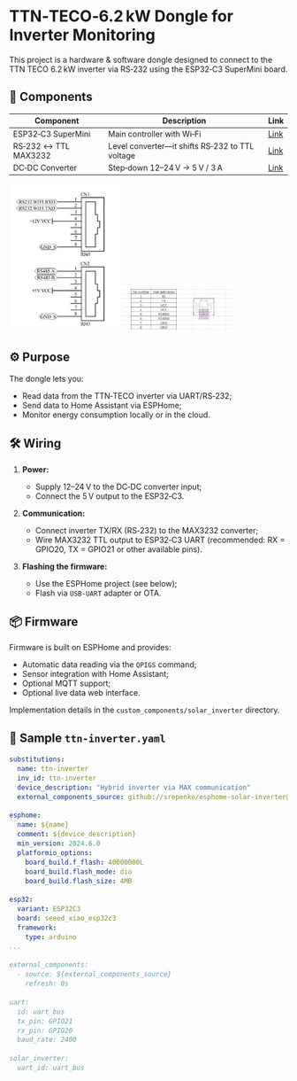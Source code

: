 # TTN‑TECO‑6.2 kW Dongle for Inverter Monitoring

This project is a hardware & software dongle designed to connect to the TTN TECO 6.2 kW inverter via RS‑232 using the ESP32‑C3 SuperMini board.

## 🔧 Components

| Component          | Description                           | Link |
|-------------------|----------------------------------------|------|
| ESP32‑C3 SuperMini | Main controller with Wi‑Fi           | [Link](https://www.aliexpress.com/item/1005007479144456.html) |
| RS‑232 ↔ TTL MAX3232 | Level converter—it shifts RS‑232 to TTL voltage | [Link](https://www.aliexpress.com/item/4000370825055.html) |
| DC‑DC Converter     | Step‑down 12–24 V → 5 V / 3 A         | [Link](https://www.aliexpress.com/item/1005007092498838.html) |

<img src="components/solar_inverter/img/0-02-05-2faf52d0b74a87d8961dcf2dfb64cb0b8cecf41dd8493fadb3c749a5221d0289_a2796bc580be1cd5.jpg" width="200"/>
<img src="components/solar_inverter/img/0-02-05-604c42c1c0f341a8707158b955b12991a479010c7db5c2924b2f3e5be4a6bd9a_6c13d39f32c47bfc.jpg" width="200"/>

## ⚙️ Purpose

The dongle lets you:

- Read data from the TTN‑TECO inverter via UART/RS‑232;
- Send data to Home Assistant via ESPHome;
- Monitor energy consumption locally or in the cloud.

## 🛠 Wiring

1. **Power:**
   - Supply 12–24 V to the DC‑DC converter input;
   - Connect the 5 V output to the ESP32‑C3.

2. **Communication:**
   - Connect inverter TX/RX (RS‑232) to the MAX3232 converter;
   - Wire MAX3232 TTL output to ESP32‑C3 UART (recommended: RX = GPIO20, TX = GPIO21 or other available pins).

3. **Flashing the firmware:**
   - Use the ESPHome project (see below);
   - Flash via `USB‑UART` adapter or OTA.

## 📦 Firmware

Firmware is built on ESPHome and provides:

- Automatic data reading via the `QPIGS` command;
- Sensor integration with Home Assistant;
- Optional MQTT support;
- Optional live data web interface.

Implementation details in the `custom_components/solar_inverter` directory.

## 🧾 Sample `ttn‑inverter.yaml`

```yaml
substitutions:
  name: ttn-inverter
  inv_id: ttn-inverter
  device_description: "Hybrid inverter via MAX communication"
  external_components_source: github://srepenko/esphome-solar-inverter@main

esphome:
  name: ${name}
  comment: ${device_description}
  min_version: 2024.6.0
  platformio_options:
    board_build.f_flash: 40000000L
    board_build.flash_mode: dio
    board_build.flash_size: 4MB

esp32:
  variant: ESP32C3
  board: seeed_xiao_esp32c3
  framework:
    type: arduino
...

external_components:
  - source: ${external_components_source}
    refresh: 0s

uart:
  id: uart_bus
  tx_pin: GPIO21
  rx_pin: GPIO20
  baud_rate: 2400

solar_inverter:
  uart_id: uart_bus
